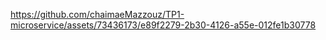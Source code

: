 

https://github.com/chaimaeMazzouz/TP1-microservice/assets/73436173/e89f2279-2b30-4126-a55e-012fe1b30778

